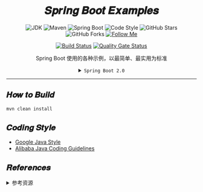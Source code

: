 <h1 align="center">𝑺𝒑𝒓𝒊𝒏𝒈 𝑩𝒐𝒐𝒕 𝑬𝒙𝒂𝒎𝒑𝒍𝒆𝒔</h1>

<div align="center">

![JDK](https://flat.badgen.net/badge/jdk/1.8/orange)
![Maven](https://flat.badgen.net/badge/maven/3.6.0/yellow)
![Spring Boot](https://flat.badgen.net/badge/spring%20boot/2.x/green)
![Code Style](https://flat.badgen.net/badge/code%20style/standard/f2a)
![GitHub Stars](https://flat.badgen.net/github/stars/y0ngb1n/spring-boot-samples)
![GitHub Forks](https://flat.badgen.net/github/forks/y0ngb1n/spring-boot-samples)
[![Follow Me](https://img.shields.io/github/followers/y0ngb1n.svg?style=social&label=Follow%20Me)](https://github.com/y0ngb1n)

</div>
<div align="center">

[![Build Status](https://badgen.net/travis/y0ngb1n/spring-boot-samples?icon=travis)](https://travis-ci.org/y0ngb1n/spring-boot-samples)
[![Quality Gate Status](https://sonarcloud.io/api/project_badges/measure?project=io.github.y0ngb1n.samples%3Aspring-boot-samples-parent&metric=alert_status)](https://sonarcloud.io/dashboard?id=io.github.y0ngb1n.samples%3Aspring-boot-samples-parent)

</div>
<div align="center">

Spring Boot 使用的各种示例，以最简单、最实用为标准

<details>
<summary><code>Spring Boot 2.0</code></summary>

![diagram-boot-reactor](https://spring.io/img/homepage/diagram-boot-reactor.svg)

</details>

</div>

---

## 𝑯𝒐𝒘 𝒕𝒐 𝑩𝒖𝒊𝒍𝒅

```bash
mvn clean install
```

## 𝑪𝒐𝒅𝒊𝒏𝒈 𝑺𝒕𝒚𝒍𝒆

+ [Google Java Style](https://github.com/google/styleguide)
+ [Alibaba Java Coding Guidelines](https://github.com/alibaba/p3c)

## 𝑹𝒆𝒇𝒆𝒓𝒆𝒏𝒄𝒆𝒔

<details>
<summary>参考资源</summary>

### 学习资源

- [![GitHub repo](https://flat.badgen.net/github/stars/spring-projects/spring-boot?icon=github&label=spring-boot)](https://github.com/spring-projects/spring-boot/tree/master/spring-boot-samples 'spring-boot-samples'), by Spring
- [![GitHub repo](https://flat.badgen.net/github/stars/jack80342/Spring-Boot-Reference-Guide?icon=github&label=Spring-Boot-Reference-Guide)](https://github.com/jack80342/Spring-Boot-Reference-Guide)
- [![GitHub repo](https://flat.badgen.net/github/stars/ityouknow/spring-boot-examples?icon=github&label=spring-boot-examples)](https://github.com/ityouknow/spring-boot-examples), by 纯洁的微笑
- [![GitHub repo](https://flat.badgen.net/github/stars/JeffLi1993/springboot-learning-example?icon=github&label=springboot-learning-example)](https://github.com/JeffLi1993/springboot-learning-example), by 泥瓦匠
- [![GitHub repo](https://flat.badgen.net/github/stars/dyc87112/SpringBoot-Learning?icon=github&label=SpringBoot-Learning)](https://github.com/dyc87112/SpringBoot-Learning), by 翟永超
- [![GitHub repo](https://flat.badgen.net/github/stars/forezp/SpringBootLearning?icon=github&label=SpringBootLearning)](https://github.com/forezp/SpringBootLearning), by 方志朋
- [![GitHub repo](https://flat.badgen.net/github/stars/lianggzone/springboot-action?icon=github&label=springboot-action)](https://github.com/lianggzone/springboot-action), by 梁桂钊
- [![GitHub repo](https://flat.badgen.net/github/stars/battcn/spring-boot2-learning?icon=github&label=spring-boot2-learning)](https://github.com/battcn/spring-boot2-learning), by 唐亚峰
- [![GitHub repo](https://flat.badgen.net/github/stars/eacdy/spring-boot-study?icon=github&label=spring-boot-study)](https://github.com/eacdy/spring-boot-study), by 周立
- [![GitHub repo](https://flat.badgen.net/github/stars/wuyouzhuguli/SpringAll?icon=github&label=SpringAll)](https://github.com/wuyouzhuguli/SpringAll)
- [![GitHub repo](https://flat.badgen.net/github/stars/xkcoding/spring-boot-demo?icon=github&label=spring-boot-demo)](https://github.com/xkcoding/spring-boot-demo '各种 Spring Boot Demo 并带有详细说明')

### 开源实践

- [![GitHub repo](https://flat.badgen.net/github/stars/marcosbarbero/spring-cloud-zuul-ratelimit?icon=github&label=spring-cloud-zuul-ratelimit)](https://github.com/marcosbarbero/spring-cloud-zuul-ratelimit)
- [![GitHub repo](https://flat.badgen.net/github/stars/biezhi/keeper?icon=github&label=keeper)](https://github.com/biezhi/keeper)

### 资源索引

+ [![GitHub repo](https://flat.badgen.net/github/stars/ityouknow/awesome-spring-boot?icon=github&label=awesome-spring-boot)](https://github.com/ityouknow/awesome-spring-boot), by 纯洁的微笑

</details>
